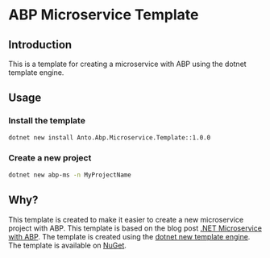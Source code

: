 # ABP Microservice Template

## Introduction

This is a template for creating a microservice with ABP using the dotnet template engine.

## Usage

### Install the template

```bash
dotnet new install Anto.Abp.Microservice.Template::1.0.0
```

### Create a new project

```bash
dotnet new abp-ms -n MyProjectName
```

## Why?

This template is created to make it easier to create a new microservice project with ABP. This template is based on the blog post [.NET Microservice with ABP](https://blog.antosubash.com/posts/abp-microservice-series). The template is created using the [dotnet new template engine](https://docs.microsoft.com/en-us/dotnet/core/tools/custom-templates). The template is available on [NuGet](https://www.nuget.org/packages/Anto.Abp.Microservice.Template/). 
